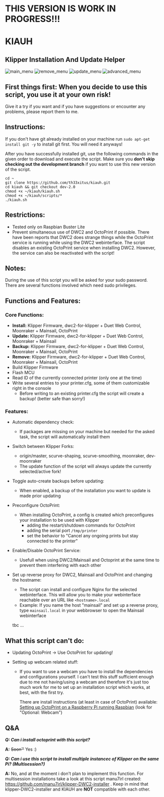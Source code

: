 # THIS VERSION IS WORK IN PROGRESS!!!

# KIAUH

## Klipper Installation And Update Helper

![main_menu](https://raw.githubusercontent.com/th33xitus/kiauh/dev-2.0/resources/screenshots/main.png)
![remove_menu](https://raw.githubusercontent.com/th33xitus/kiauh/dev-2.0/resources/screenshots/remove.png)
![update_menu](https://raw.githubusercontent.com/th33xitus/kiauh/dev-2.0/resources/screenshots/update.png)
![advanced_menu](https://raw.githubusercontent.com/th33xitus/kiauh/dev-2.0/resources/screenshots/advanced.png)

## First things first: When you decide to use this script, you use it at your own risk!

Give it a try if you want and if you have suggestions or encounter any problems, please report them to me. 

## Instructions:

If you don't have git already installed on your machine run `sudo apt-get install git -y` to install git first. You will need it anyways!

After you have successfully installed git, use the following commands in the given order to download and execute the script.
Make sure you **don't skip checking out the development branch** if you want to use this new version of the script.

```shell
cd ~
git clone https://github.com/th33xitus/kiauh.git
cd kiauh && git checkout dev-2.0
chmod +x ~/kiauh/kiauh.sh
chmod +x ~/kiauh/scripts/*
./kiauh.sh
```

## Restrictions:

- Tested only on Raspbian Buster Lite
- Prevent simultaneous use of DWC2 and OctoPrint if possible. There have been reports that DWC2 does strange things while the OctoPrint service is running while using    the DWC2 webinterface. The script disables an existing OctoPrint service when installing DWC2. However, the service can also be reactivated with the script!

## Notes:

During the use of this script you will be asked for your sudo password. There are several functions involved which need sudo privileges.

## Functions and Features:

### Core Functions:
- **Install:** Klipper Firmware, dwc2-for-klipper + Duet Web Control, Moonraker + Mainsail, OctoPrint
- **Update:** Klipper Firmware, dwc2-for-klipper + Duet Web Control, Moonraker + Mainsail
- **Backup:** Klipper Firmware, dwc2-for-klipper + Duet Web Control, Moonraker + Mainsail, OctoPrint
- **Remove:** Klipper Firmware, dwc2-for-klipper + Duet Web Control, Moonraker + Mainsail, OctoPrint
- Build Klipper Firmware
- Flash MCU
- Read ID of the currently connected printer (only one at the time)
- Write several entries to your printer.cfg, some of them customizable right in the console
  - Before writing to an existing printer.cfg the script will create a backup! (better safe than sorry!)

### Features:
- Automatic dependency check:
  - If packages are missing on your machine but needed for the asked task, the script will automatically install them
- Switch between Klipper Forks:
  - origin/master, scurve-shaping, scurve-smoothing, moonraker, dev-moonraker
  - The update function of the script will always update the currently selected/active fork!
- Toggle auto-create backups before updating:
  - When enabled, a backup of the installation you want to update is made prior updating
- Preconfigure OctoPrint:
  - When installing OctoPrint, a config is created which preconfigures your installation to be used with Klipper
    - adding the restart/shutdown commands for OctoPrint
    - adding the serial port `/tmp/printer`
    - set the behavior to "Cancel any ongoing prints but stay connected to the printer"
- Enable/Disable OctoPrint Service:
  - Usefull when using DWC2/Mainsail and Octoprint at the same time to prevent them interfering with each other
- Set up reverse proxy for DWC2, Mainsail and OctoPrint and changing the hostname:
  - The script can install and configure Nginx for the selected webinterface. This will allow you to make your webinterface reachable over an URL like `<hostname>.local`
   - Example: If you name the host "mainsail" and set up a reverse proxy, type `mainsail.local` in your webbrowser to open the Mainsail webinterface
  
  tbc ...

## What this script can't do:

- Updating OctoPrint -> Use OctoPrint for updating!
- Setting up webcam related stuff:

  - If you want to use a webcam you have to install the dependencies and configurations yourself. I can't test this stuff sufficient enough due to me not having/using a webcam and therefore it's just too much work for me to set up an installation script which works, at best, with the first try.

    There are install instructions (at least in case of OctoPrint) available:
    [Setting up OctoPrint on a Raspberry Pi running Raspbian](https://community.octoprint.org/t/setting-up-octoprint-on-a-raspberry-pi-running-raspbian/2337)
    (look for "Optional: Webcam")

## Q&A

**_Q: Can i install octoprint with this script?_**

**A:** ~~Soon™~~ Yes :)

**_Q: Can i use this script to install multiple instancec of Klipper on the same Pi? (Multisession?)_**

**A:** No, and at the moment i don't plan to implement this function. For multisession installations take a look at this script manu7irl created: https://github.com/manu7irl/klipper-DWC2-installer . Keep in mind that klipper-DWC2-installer and KIAUH are **NOT** compatible with each other.
